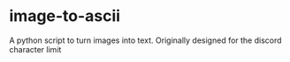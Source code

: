 # image-to-ascii
A python script to turn images into text. Originally designed for the discord character limit
